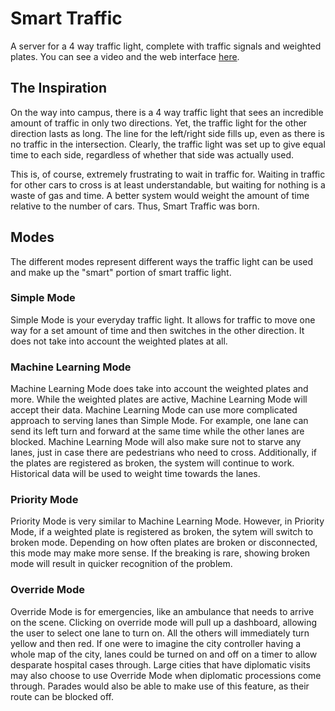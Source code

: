 # Smart Traffic
A server for a 4 way traffic light, complete with traffic signals and weighted plates. You can see a video and the web interface [here](https://smart-traffic-embedded-systems.glitch.me/).

## The Inspiration
On the way into campus, there is a 4 way traffic light that sees an incredible amount of traffic in only two directions. Yet, the traffic light for the other direction lasts as long. The line for the left/right side fills up, even as there is no traffic in the intersection. Clearly, the traffic light was set up to give equal time to each side, regardless of whether that side was actually used.

This is, of course, extremely frustrating to wait in traffic for.  Waiting in traffic for other cars to cross is at least understandable, but waiting for nothing is a waste of gas and time. A better system would weight the amount of time relative to the number of cars. Thus, Smart Traffic was born.

## Modes
The different modes represent different ways the traffic light can be used and make up the "smart" portion of smart traffic light.

### Simple Mode
Simple Mode is your everyday traffic light. It allows for traffic to move one way for a set amount of time and then switches in the other direction. It does not take into account the weighted plates at all.

### Machine Learning Mode
Machine Learning Mode does take into account the weighted plates and more. While the weighted plates are active, Machine Learning Mode will accept their data. Machine Learning Mode can use more complicated approach to serving lanes than Simple Mode. For example, one lane can send its left turn and forward at the same time while the other lanes are blocked. Machine Learning Mode will also make sure not to starve any lanes, just in case there are pedestrians who need to cross. Additionally, if the plates are registered as broken, the system will continue to work. Historical data will be used to weight time towards the lanes.

### Priority Mode
Priority Mode is very similar to Machine Learning Mode. However, in Priority Mode, if a weighted plate is registered as broken, the sytem will switch to broken mode. Depending on how often plates are broken or disconnected, this mode may make more sense. If the breaking is rare, showing broken mode will result in quicker recognition of the problem.

### Override Mode
Override Mode is for emergencies, like an ambulance that needs to arrive on the scene. Clicking on override mode will pull up a dashboard, allowing the user to select one lane to turn on. All the others will immediately turn yellow and then red. If one were to imagine the city controller having a whole map of the city, lanes could be turned on and off on a timer to allow desparate hospital cases through. Large cities that have diplomatic visits may also choose to use Override Mode when diplomatic processions come through. Parades would also be able to make use of this feature, as their route can be blocked off.

